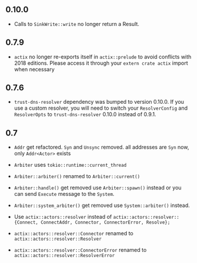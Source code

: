 ## 0.10.0

* Calls to `SinkWrite::write` no longer return a Result.

## 0.7.9

* `actix` no longer re-exports itself in `actix::prelude` to avoid conflicts with 2018 editions. Please access it through your `extern crate actix` import when necessary

## 0.7.6

* `trust-dns-resolver` dependency was bumped to version 0.10.0. If you use a
  custom resolver, you will need to switch your `ResolverConfig` and
  `ResolverOpts` to `trust-dns-resolver` 0.10.0 instead of 0.9.1.

## 0.7

* `Addr` get refactored. `Syn` and `Unsync` removed. all addresses are
  `Syn` now, only `Addr<Actor>` exists

* `Arbiter` uses `tokio::runtime::current_thread`

* `Arbiter::arbiter()` renamed to `Arbiter::current()`

* `Arbiter::handle()` get removed use `Arbiter::spawn()` instead or you can send
  `Execute` message to the `System`.

* `Arbiter::system_arbiter()` get removed use `System::arbiter()` instead.

* Use `actix::actors::resolver` instead of
  `actix::actors::resolver::{Connect, ConnectAddr, Connector, ConnectorError, Resolve};`

* `actix::actors::resolver::Connector` renamed to `actix::actors::resolver::Resolver`

* `actix::actors::resolver::ConnectorError` renamed to `actix::actors::resolver::ResolverError`
